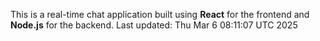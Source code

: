 This is a real-time chat application built using **React** for the frontend and **Node.js** for the backend.
Last updated: Thu Mar  6 08:11:07 UTC 2025
